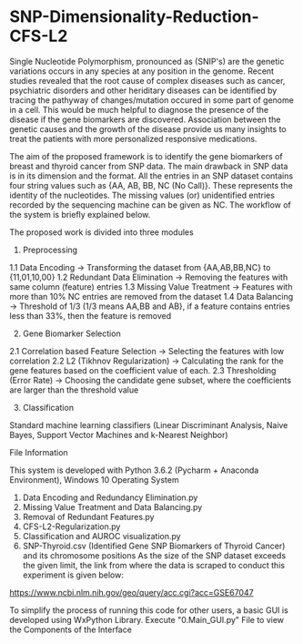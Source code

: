 # SNP-Dimensionality-Reduction-CFS-L2

Single Nucleotide Polymorphism, pronounced as (SNIP's) are the genetic variations occurs in any species at any position in the genome. Recent studies revealed that the root cause of complex diseases such as cancer, psychiatric disorders and other heriditary diseases can be identified by tracing the pathyway of changes/mutation occured in some part of genome in a cell. This would be much helpful to diagnose the presence of the disease if the gene biomarkers are discovered. Association between the genetic causes and the growth of the disease provide us many insights to treat the patients with more personalized responsive medications.

The aim of the proposed framework is to identify the gene biomarkers of breast and thyroid cancer from SNP data. The main drawback in SNP data is in its dimension and the format. All the entries in an SNP dataset contains four string values such as {AA, AB, BB, NC (No Call)}. These represents the identity of the nucleotides. The missing values (or) unidentified entries recorded by the sequencing machine can be given as NC. The workflow of the system is briefly explained below.

The proposed work is divided into three modules

1. Preprocessing
  
  1.1 Data Encoding -> Transforming the dataset from {AA,AB,BB,NC} to {11,01,10,00}
  1.2 Redundant Data Elimination -> Removing the features with same column (feature) entries
  1.3 Missing Value Treatment -> Features with more than 10% NC entries are removed from the dataset
  1.4 Data Balancing -> Threshold of 1/3 (1/3 means AA,BB and AB}, if a feature contains entries less than 33%, then the feature is removed

2. Gene Biomarker Selection

  2.1 Correlation based Feature Selection -> Selecting the features with low correlation
  2.2 L2 (Tikhnov Regularization) -> Calculating the rank for the gene features based on the coefficient value of each.
  2.3 Thresholding (Error Rate) -> Choosing the candidate gene subset, where the coefficients are larger than the threshold value
  
3. Classification

  Standard machine learning classifiers (Linear Discriminant Analysis, Naive Bayes, Support Vector Machines and k-Nearest Neighbor)
  
File Information 

This system is developed with Python 3.6.2 (Pycharm + Anaconda Environment), Windows 10 Operating System
  
   1. Data Encoding and Redundancy Elimination.py
   2. Missing Value Treatment and Data Balancing.py
   3. Removal of Redundant Features.py
   4. CFS-L2-Regularization.py
   5. Classification and AUROC visualization.py
   6. SNP-Thyroid.csv (Identified Gene SNP Biomarkers of Thyroid Cancer) and its chromosome positions
  As the size of the SNP dataset exceeds the given limit, the link from where the data is scraped to conduct this experiment is given below:
  
https://www.ncbi.nlm.nih.gov/geo/query/acc.cgi?acc=GSE67047

To simplify the process of running this code for other users, a basic GUI is developed using WxPython Library. Execute "0.Main_GUI.py" File to view the Components of the Interface
